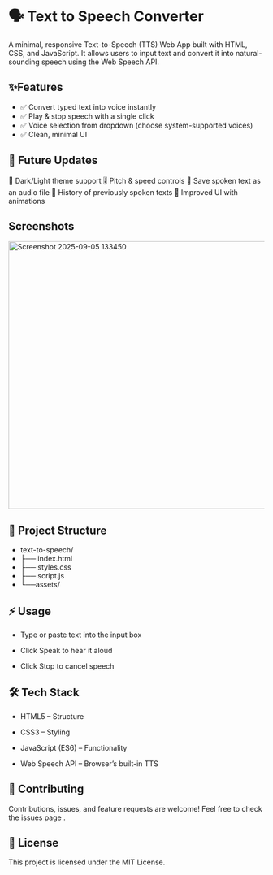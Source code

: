  # 🗣️ Text to Speech Converter

A minimal, responsive Text-to-Speech (TTS) Web App built with HTML, CSS, and JavaScript.
It allows users to input text and convert it into natural-sounding speech using the Web Speech API.
## ✨Features

- ✅ Convert typed text into voice instantly
- ✅ Play & stop speech with a single click
- ✅ Voice selection from dropdown (choose system-supported voices)
- ✅ Clean, minimal UI

## 🌟 Future Updates

🚀 Dark/Light theme support
🎚️ Pitch & speed controls
💾 Save spoken text as an audio file
📜 History of previously spoken texts
🎨 Improved UI with animations

## Screenshots
<img width="626" height="527" alt="Screenshot 2025-09-05 133450" src="https://github.com/user-attachments/assets/81b25ee8-0c51-4105-8cf2-12a91f966002" />

 

## 📂 Project Structure
- text-to-speech/
- ├── index.html 
- ├── styles.css       
- ├── script.js       
- └──assets/         
## ⚡ Usage

- Type or paste text into the input box

- Click Speak to hear it aloud

- Click Stop to cancel speech
## 🛠️  Tech Stack

- HTML5 – Structure

- CSS3 – Styling

- JavaScript (ES6) – Functionality

- Web Speech API – Browser’s built-in TTS

## 🤝 Contributing

Contributions, issues, and feature requests are welcome!
Feel free to check the issues page 
.

## 📜 License

This project is licensed under the MIT License.
